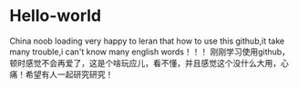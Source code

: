# Hello-world
China noob loading
very happy to leran that how to use this github,it take many trouble,i can't know many english words！！！
刚刚学习使用github，顿时感觉不会再爱了，这是个啥玩应儿，看不懂，并且感觉这个没什么大用，心痛！希望有人一起研究研究！

